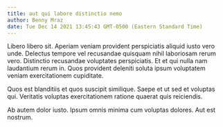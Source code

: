 ```yaml
---
title: aut qui labore distinctio nemo
author: Benny Mraz
date: Tue Dec 14 2021 13:45:43 GMT-0500 (Eastern Standard Time)
---
```

Libero libero sit. Aperiam veniam provident perspiciatis aliquid iusto vero unde. Delectus tempore vel recusandae quisquam nihil laboriosam rerum vero. Distinctio recusandae voluptates perspiciatis. Et et qui nulla nam laudantium rerum in. Quos provident deleniti soluta ipsum voluptatem veniam exercitationem cupiditate.

 Quos est blanditiis et quos suscipit similique. Saepe et ut sed et voluptas qui. Veritatis voluptas exercitationem ratione quaerat quis reiciendis.

 Ab autem dolor iusto. Ipsum omnis minima cum voluptas dolores. Aut est nostrum.